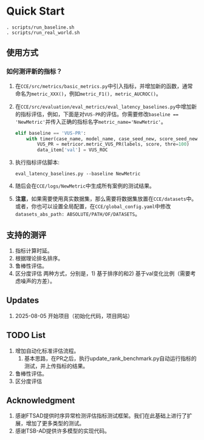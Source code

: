
# Quick Start
```
. scripts/run_baseline.sh
. scripts/run_real_world.sh
```

## 使用方式
### 如何测评新的指标？
1. 在`CCE/src/metrics/basic_metrics.py`中引入指标，并增加新的函数，通常命名为`metric_XXX()`，例如`metric_F1(), metric_AUCROC()`。
2. 在`CCE/src/evaluation/eval_metrics/eval_latency_baselines.py`中增加新的指标评估，例如，下面是对`VUS-PR`的评估。你需要修改`baseline == 'NewMetric'`并传入正确的指标名字`metric_name='NewMetric'`。
    ```py
    elif baseline == 'VUS-PR':
        with timer(case_name, model_name, case_seed_new, score_seed_new, model, metric_name='VUS-PR') as data_item:
            VUS_PR = metricor.metric_VUS_PR(labels, score, thre=100)
            data_item['val'] = VUS_ROC
    ```
3. 执行指标评估脚本:

    `eval_latency_baselines.py --baseline NewMetric`
4. 随后会在`CCE/logs/NewMetric`中生成所有案例的测试结果。
5. **注意**，如果需要使用真实数据集，那么需要将数据集放置在`CCE/datasets`中。或者，你也可以设置全局配置，在`CCE/global_config.yaml`中修改`datasets_abs_path: ABSOLUTE/PATH/OF/DATASETS`。

## 支持的测评
1. 指标计算时延。
2. 根据理论排名排序。
3. 鲁棒性评估。
4. 区分度评估
两种方式，分别是，1) 基于排序的和2) 基于val变化比例（需要考虑噪声的方差）。

## Updates
1. 2025-08-05 开始项目（初始化代码，项目网站）

## TODO List
1. 增加自动化标准评估流程。
    1. 基本思路，在PR之后，执行update_rank_benchmark.py自动运行指标的测试，并上传指标的结果。
2. 鲁棒性评估。
3. 区分度评估

## Acknowledgment
1. 感谢FTSAD提供时序异常检测评估指标测试框架。我们在此基础上进行了扩展，增加了更多类型的测试。
2. 感谢TSB-AD提供许多模型的实现代码。